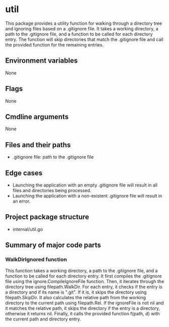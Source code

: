 # util

This package provides a utility function for walking through a directory tree and ignoring files based on a .gitignore file. It takes a working directory, a path to the .gitignore file, and a function to be called for each directory entry. The function will skip directories that match the .gitignore file and call the provided function for the remaining entries.

## Environment variables

None

## Flags

None

## Cmdline arguments

None

## Files and their paths

- .gitignore file: path to the .gitignore file

## Edge cases

- Launching the application with an empty .gitignore file will result in all files and directories being processed.
- Launching the application with a non-existent .gitignore file will result in an error.

## Project package structure

- internal/util.go

## Summary of major code parts

### WalkDirIgnored function

This function takes a working directory, a path to the .gitignore file, and a function to be called for each directory entry. It first compiles the .gitignore file using the ignore.CompileIgnoreFile function. Then, it iterates through the directory tree using filepath.WalkDir. For each entry, it checks if the entry is a directory and if its name is ".git". If it is, it skips the directory using filepath.SkipDir. It also calculates the relative path from the working directory to the current path using filepath.Rel. If the ignoreFile is not nil and it matches the relative path, it skips the directory if the entry is a directory, otherwise it returns nil. Finally, it calls the provided function f(path, d) with the current path and directory entry.


